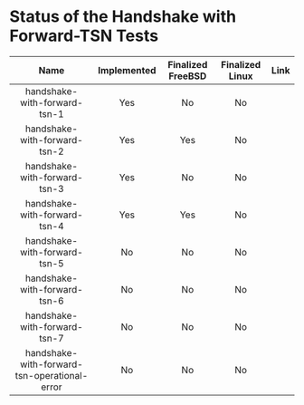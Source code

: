 # Status of the Handshake with Forward-TSN Tests

| Name                                         | Implemented | Finalized FreeBSD | Finalized Linux | Link |
|:--------------------------------------------:|:-----------:|:-----------------:|:---------------:|:-----|
| handshake-with-forward-tsn-1                 | Yes         | No                | No              |      |
| handshake-with-forward-tsn-2                 | Yes         | Yes               | No              |      |
| handshake-with-forward-tsn-3                 | Yes         | No                | No              |      |
| handshake-with-forward-tsn-4                 | Yes         | Yes               | No              |      |
| handshake-with-forward-tsn-5                 | No          | No                | No              |      |
| handshake-with-forward-tsn-6                 | No          | No                | No              |      |
| handshake-with-forward-tsn-7                 | No          | No                | No              |      |
| handshake-with-forward-tsn-operational-error | No          | No                | No              |      |
